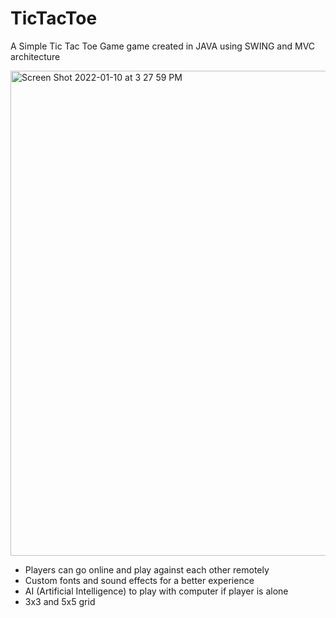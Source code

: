 # TicTacToe
A Simple Tic Tac Toe Game game created in JAVA using SWING and MVC architecture 

<img width="776" alt="Screen Shot 2022-01-10 at 3 27 59 PM" src="https://user-images.githubusercontent.com/66779775/148834803-6fe0c48f-f49f-41b6-9f0e-38baab02f3d7.png">


- Players can go online and play against each other remotely 
- Custom fonts and sound effects for a better experience
- AI (Artificial Intelligence) to play with computer if player is alone
- 3x3 and 5x5 grid
 

